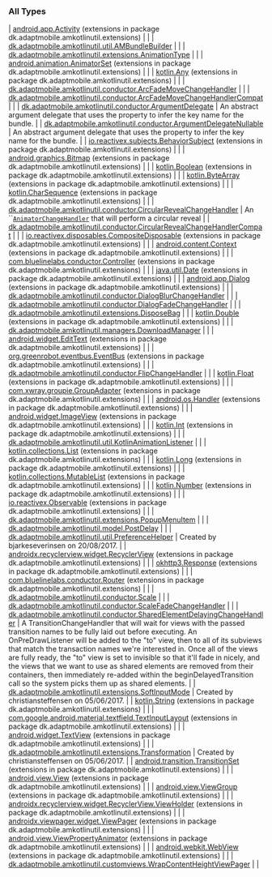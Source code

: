 

### All Types

| [android.app.Activity](../dk.adaptmobile.amkotlinutil.extensions/android.app.-activity/index.md) (extensions in package dk.adaptmobile.amkotlinutil.extensions) |  |
| [dk.adaptmobile.amkotlinutil.util.AMBundleBuilder](../dk.adaptmobile.amkotlinutil.util/-a-m-bundle-builder/index.md) |  |
| [dk.adaptmobile.amkotlinutil.extensions.AnimationType](../dk.adaptmobile.amkotlinutil.extensions/-animation-type/index.md) |  |
| [android.animation.AnimatorSet](../dk.adaptmobile.amkotlinutil.extensions/android.animation.-animator-set/index.md) (extensions in package dk.adaptmobile.amkotlinutil.extensions) |  |
| [kotlin.Any](../dk.adaptmobile.amkotlinutil.extensions/kotlin.-any/index.md) (extensions in package dk.adaptmobile.amkotlinutil.extensions) |  |
| [dk.adaptmobile.amkotlinutil.conductor.ArcFadeMoveChangeHandler](../dk.adaptmobile.amkotlinutil.conductor/-arc-fade-move-change-handler/index.md) |  |
| [dk.adaptmobile.amkotlinutil.conductor.ArcFadeMoveChangeHandlerCompat](../dk.adaptmobile.amkotlinutil.conductor/-arc-fade-move-change-handler-compat/index.md) |  |
| [dk.adaptmobile.amkotlinutil.conductor.ArgumentDelegate](../dk.adaptmobile.amkotlinutil.conductor/-argument-delegate/index.md) | An abstract argument delegate that uses the property to infer the key name for the bundle. |
| [dk.adaptmobile.amkotlinutil.conductor.ArgumentDelegateNullable](../dk.adaptmobile.amkotlinutil.conductor/-argument-delegate-nullable/index.md) | An abstract argument delegate that uses the property to infer the key name for the bundle. |
| [io.reactivex.subjects.BehaviorSubject](../dk.adaptmobile.amkotlinutil.extensions/io.reactivex.subjects.-behavior-subject/index.md) (extensions in package dk.adaptmobile.amkotlinutil.extensions) |  |
| [android.graphics.Bitmap](../dk.adaptmobile.amkotlinutil.extensions/android.graphics.-bitmap/index.md) (extensions in package dk.adaptmobile.amkotlinutil.extensions) |  |
| [kotlin.Boolean](../dk.adaptmobile.amkotlinutil.extensions/kotlin.-boolean/index.md) (extensions in package dk.adaptmobile.amkotlinutil.extensions) |  |
| [kotlin.ByteArray](../dk.adaptmobile.amkotlinutil.extensions/kotlin.-byte-array/index.md) (extensions in package dk.adaptmobile.amkotlinutil.extensions) |  |
| [kotlin.CharSequence](../dk.adaptmobile.amkotlinutil.extensions/kotlin.-char-sequence/index.md) (extensions in package dk.adaptmobile.amkotlinutil.extensions) |  |
| [dk.adaptmobile.amkotlinutil.conductor.CircularRevealChangeHandler](../dk.adaptmobile.amkotlinutil.conductor/-circular-reveal-change-handler/index.md) | An ``[`AnimatorChangeHandler`](#) that will perform a circular reveal |
| [dk.adaptmobile.amkotlinutil.conductor.CircularRevealChangeHandlerCompat](../dk.adaptmobile.amkotlinutil.conductor/-circular-reveal-change-handler-compat/index.md) |  |
| [io.reactivex.disposables.CompositeDisposable](../dk.adaptmobile.amkotlinutil.extensions/io.reactivex.disposables.-composite-disposable/index.md) (extensions in package dk.adaptmobile.amkotlinutil.extensions) |  |
| [android.content.Context](../dk.adaptmobile.amkotlinutil.extensions/android.content.-context/index.md) (extensions in package dk.adaptmobile.amkotlinutil.extensions) |  |
| [com.bluelinelabs.conductor.Controller](../dk.adaptmobile.amkotlinutil.extensions/com.bluelinelabs.conductor.-controller/index.md) (extensions in package dk.adaptmobile.amkotlinutil.extensions) |  |
| [java.util.Date](../dk.adaptmobile.amkotlinutil.extensions/java.util.-date/index.md) (extensions in package dk.adaptmobile.amkotlinutil.extensions) |  |
| [android.app.Dialog](../dk.adaptmobile.amkotlinutil.extensions/android.app.-dialog/index.md) (extensions in package dk.adaptmobile.amkotlinutil.extensions) |  |
| [dk.adaptmobile.amkotlinutil.conductor.DialogBlurChangeHandler](../dk.adaptmobile.amkotlinutil.conductor/-dialog-blur-change-handler/index.md) |  |
| [dk.adaptmobile.amkotlinutil.conductor.DialogFadeChangeHandler](../dk.adaptmobile.amkotlinutil.conductor/-dialog-fade-change-handler/index.md) |  |
| [dk.adaptmobile.amkotlinutil.extensions.DisposeBag](../dk.adaptmobile.amkotlinutil.extensions/-dispose-bag.md) |  |
| [kotlin.Double](../dk.adaptmobile.amkotlinutil.extensions/kotlin.-double/index.md) (extensions in package dk.adaptmobile.amkotlinutil.extensions) |  |
| [dk.adaptmobile.amkotlinutil.managers.DownloadManager](../dk.adaptmobile.amkotlinutil.managers/-download-manager/index.md) |  |
| [android.widget.EditText](../dk.adaptmobile.amkotlinutil.extensions/android.widget.-edit-text/index.md) (extensions in package dk.adaptmobile.amkotlinutil.extensions) |  |
| [org.greenrobot.eventbus.EventBus](../dk.adaptmobile.amkotlinutil.extensions/org.greenrobot.eventbus.-event-bus/index.md) (extensions in package dk.adaptmobile.amkotlinutil.extensions) |  |
| [dk.adaptmobile.amkotlinutil.conductor.FlipChangeHandler](../dk.adaptmobile.amkotlinutil.conductor/-flip-change-handler/index.md) |  |
| [kotlin.Float](../dk.adaptmobile.amkotlinutil.extensions/kotlin.-float/index.md) (extensions in package dk.adaptmobile.amkotlinutil.extensions) |  |
| [com.xwray.groupie.GroupAdapter](../dk.adaptmobile.amkotlinutil.extensions/com.xwray.groupie.-group-adapter/index.md) (extensions in package dk.adaptmobile.amkotlinutil.extensions) |  |
| [android.os.Handler](../dk.adaptmobile.amkotlinutil.extensions/android.os.-handler/index.md) (extensions in package dk.adaptmobile.amkotlinutil.extensions) |  |
| [android.widget.ImageView](../dk.adaptmobile.amkotlinutil.extensions/android.widget.-image-view/index.md) (extensions in package dk.adaptmobile.amkotlinutil.extensions) |  |
| [kotlin.Int](../dk.adaptmobile.amkotlinutil.extensions/kotlin.-int/index.md) (extensions in package dk.adaptmobile.amkotlinutil.extensions) |  |
| [dk.adaptmobile.amkotlinutil.util.KotlinAnimationListener](../dk.adaptmobile.amkotlinutil.util/-kotlin-animation-listener/index.md) |  |
| [kotlin.collections.List](../dk.adaptmobile.amkotlinutil.extensions/kotlin.collections.-list/index.md) (extensions in package dk.adaptmobile.amkotlinutil.extensions) |  |
| [kotlin.Long](../dk.adaptmobile.amkotlinutil.extensions/kotlin.-long/index.md) (extensions in package dk.adaptmobile.amkotlinutil.extensions) |  |
| [kotlin.collections.MutableList](../dk.adaptmobile.amkotlinutil.extensions/kotlin.collections.-mutable-list/index.md) (extensions in package dk.adaptmobile.amkotlinutil.extensions) |  |
| [kotlin.Number](../dk.adaptmobile.amkotlinutil.extensions/kotlin.-number/index.md) (extensions in package dk.adaptmobile.amkotlinutil.extensions) |  |
| [io.reactivex.Observable](../dk.adaptmobile.amkotlinutil.extensions/io.reactivex.-observable/index.md) (extensions in package dk.adaptmobile.amkotlinutil.extensions) |  |
| [dk.adaptmobile.amkotlinutil.extensions.PopupMenuItem](../dk.adaptmobile.amkotlinutil.extensions/-popup-menu-item/index.md) |  |
| [dk.adaptmobile.amkotlinutil.model.PostDelay](../dk.adaptmobile.amkotlinutil.model/-post-delay/index.md) |  |
| [dk.adaptmobile.amkotlinutil.util.PreferenceHelper](../dk.adaptmobile.amkotlinutil.util/-preference-helper/index.md) | Created by bjarkeseverinsen on 20/08/2017. |
| [androidx.recyclerview.widget.RecyclerView](../dk.adaptmobile.amkotlinutil.extensions/androidx.recyclerview.widget.-recycler-view/index.md) (extensions in package dk.adaptmobile.amkotlinutil.extensions) |  |
| [okhttp3.Response](../dk.adaptmobile.amkotlinutil.extensions/okhttp3.-response/index.md) (extensions in package dk.adaptmobile.amkotlinutil.extensions) |  |
| [com.bluelinelabs.conductor.Router](../dk.adaptmobile.amkotlinutil.extensions/com.bluelinelabs.conductor.-router/index.md) (extensions in package dk.adaptmobile.amkotlinutil.extensions) |  |
| [dk.adaptmobile.amkotlinutil.conductor.Scale](../dk.adaptmobile.amkotlinutil.conductor/-scale/index.md) |  |
| [dk.adaptmobile.amkotlinutil.conductor.ScaleFadeChangeHandler](../dk.adaptmobile.amkotlinutil.conductor/-scale-fade-change-handler/index.md) |  |
| [dk.adaptmobile.amkotlinutil.conductor.SharedElementDelayingChangeHandler](../dk.adaptmobile.amkotlinutil.conductor/-shared-element-delaying-change-handler/index.md) | A TransitionChangeHandler that will wait for views with the passed transition names to be fully laid out before executing. An OnPreDrawListener will be added to the "to" view, then to all of its subviews that match the transaction names we're interested in. Once all of the views are fully ready, the "to" view is set to invisible so that it'll fade in nicely, and the views that we want to use as shared elements are removed from their containers, then immediately re-added within the beginDelayedTransition call so the system picks them up as shared elements. |
| [dk.adaptmobile.amkotlinutil.extensions.SoftInputMode](../dk.adaptmobile.amkotlinutil.extensions/-soft-input-mode/index.md) | Created by christiansteffensen on 05/06/2017. |
| [kotlin.String](../dk.adaptmobile.amkotlinutil.extensions/kotlin.-string/index.md) (extensions in package dk.adaptmobile.amkotlinutil.extensions) |  |
| [com.google.android.material.textfield.TextInputLayout](../dk.adaptmobile.amkotlinutil.extensions/com.google.android.material.textfield.-text-input-layout/index.md) (extensions in package dk.adaptmobile.amkotlinutil.extensions) |  |
| [android.widget.TextView](../dk.adaptmobile.amkotlinutil.extensions/android.widget.-text-view/index.md) (extensions in package dk.adaptmobile.amkotlinutil.extensions) |  |
| [dk.adaptmobile.amkotlinutil.extensions.Transformation](../dk.adaptmobile.amkotlinutil.extensions/-transformation/index.md) | Created by christiansteffensen on 05/06/2017. |
| [android.transition.TransitionSet](../dk.adaptmobile.amkotlinutil.extensions/android.transition.-transition-set/index.md) (extensions in package dk.adaptmobile.amkotlinutil.extensions) |  |
| [android.view.View](../dk.adaptmobile.amkotlinutil.extensions/android.view.-view/index.md) (extensions in package dk.adaptmobile.amkotlinutil.extensions) |  |
| [android.view.ViewGroup](../dk.adaptmobile.amkotlinutil.extensions/android.view.-view-group/index.md) (extensions in package dk.adaptmobile.amkotlinutil.extensions) |  |
| [androidx.recyclerview.widget.RecyclerView.ViewHolder](../dk.adaptmobile.amkotlinutil.extensions/androidx.recyclerview.widget.-recycler-view.-view-holder/index.md) (extensions in package dk.adaptmobile.amkotlinutil.extensions) |  |
| [androidx.viewpager.widget.ViewPager](../dk.adaptmobile.amkotlinutil.extensions/androidx.viewpager.widget.-view-pager/index.md) (extensions in package dk.adaptmobile.amkotlinutil.extensions) |  |
| [android.view.ViewPropertyAnimator](../dk.adaptmobile.amkotlinutil.extensions/android.view.-view-property-animator/index.md) (extensions in package dk.adaptmobile.amkotlinutil.extensions) |  |
| [android.webkit.WebView](../dk.adaptmobile.amkotlinutil.extensions/android.webkit.-web-view/index.md) (extensions in package dk.adaptmobile.amkotlinutil.extensions) |  |
| [dk.adaptmobile.amkotlinutil.customviews.WrapContentHeightViewPager](../dk.adaptmobile.amkotlinutil.customviews/-wrap-content-height-view-pager/index.md) |  |

